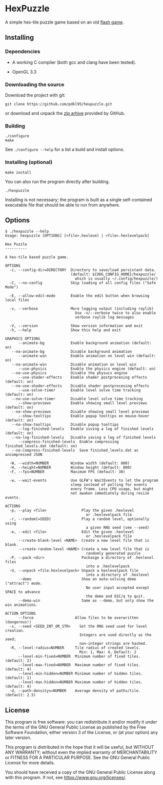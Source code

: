 # HexPuzzle

A simple hex-tile puzzle game based on an old
[flash game](https://www.kongregate.com/games/Moonkey/hexiom-connect).

## Installing

### Dependencies

* A working C compiler (both gcc and clang have been tested).

* OpenGL 3.3

### Downloading the source

Download the project with git:

    git clone https://github.com/pdkl95/hexpuzzle.git

or download and unpack the [zip arhive](https://github.com/pdkl95/hexpuzzle/archive/refs/heads/main.zip) provided by GitHub.

### Building

    ./configure
    make

See `./configure --help` for a list a build and install options.

### Installing (optional)

    make install

You can also run the program directly after building.

    ./hexpuzzle

Installing is not necessary; the program is built as a single
self-contained executable file that should be able to run from
anywhere.

## Options

```
$ ./hexpuzzle --help
Usage: hexpuzzle [OPTIONS] [<file>.hexlevel | <file>.hexlevelpack]

Hex Puzzle
----------

A hex-tile based puzzle game.

OPTIONS
  -c, --config-dir=DIRECTORY  Directory to save/load persistant data.
                              (default: ${XDG_CONFIG_HOME}/hexpuzzle/
                                which is usually ~/.config/hexpuzzle/)
  -C, --no-config             Skip loading of all config files ("Safe Mode")

  -E, --allow-edit-mode       Enable the edit button when browsing local files

  -v, --verbose               More logging output (including raylib)
                                Use -v/--verbose twice to also enable
                                verbose raylib log messages

  -V, --version               Show version information and exit
  -h, --help                  Show this help and exit

GRAPHICS OPTIONS
      --animate-bg            Enable background animation (default: on)
   --no-animate-bg            Disable background animation
      --animate-win           Enable animation on level win (default: on)
   --no-animate-win           Disable animation on level win
      --use-physics           Enable the physics engine (default: on)
   --no-use-physics           Disable the physucs engine
      --use-shader-effects    Enable shader postprocesing effects (default: on)
   --no-use-shader-effects    Disable shader postprocesing effects
      --use-solve-timer       Enable level solve time tracking (default: on)
   --no-use-solve-timer       Disable level solve time tracking
      --show-previews         Enable showing small level previews (default: on)
   --no-show-previews         Disable showing small level previews
      --show-tooltips         Enable popup tooltips on mouse-hover (default: on)
   --no-show-tooltips         Disable popup tooltips
      --log-finished-levels   Enable ssving a log of finished levels (default: on)
   --no-log-finished-levels   Disable saving a log of finished levels
      --compress-finished-levels  Enable compressing finished_levels.dat (default: on)
   --no-compress-finished-levels  Save finished_levels.dat as uncompressed JSON

  -W, --width=NUMBER          Window width (default: 800)
  -H, --height=NUMBER         Window height (default: 800)
  -F, --fps=NUMBER            Maximum FPS (default: 30)

  -w, --wait-events           Use GLFW's WaitEvents to let the program
                              sleep instead of polling for events
                              every frame. Less CPU usage, but might
                              not awaken immediately during resize events.

ACTIONS
  -p, --play <file>                Play the given .hexlevel
                                     or .hexlevelpack file
  -r, --random[=SEED]              Play a random level, optionally using
                                     a given RNG seed (see --seed)
  -e, --edit <file>                Edit the given .hexlevel
                                     or .hexlevelpack file
      --create-blank-level <NAME>  Create a new level file that is blank.
      --create-random-level <NAME> Create a new level file that is
                                     randomly generated puzzle 
  -P, --pack <dir>                 Packasge a directory of .hexlevel files
                                     into a .hexlevelpack
  -U, --unpack <file.hexlevelpack> Unpack a hexlevelpack file
                                     into a directory of .hexlevel
      --demo                       Show an auto-solving demo ("attract") mode.
                                     No user input accepted except SPACE to advance
                                     the demo and ESC/q to quit.
      --demo-win                   Same as --demo, but only show the win animations.

ACTION OPTIONS
      --force                   Allow files to be overwritten (dangerous!)
  -s, --seed <SEED_INT_OR_STR>    Set the RNG seed used for level creation.
                                  Integers are used directly as the seed;
                                  non-integer strings are hashed.
  -R, --level-radius=NUMBER     Tile radius of created levels.
                                  Min: 1, Max: 4, Default: 2
      --level-min-fixed=NUMBER  Minimum number of fixed tiles.  (default: 2)
      --level-max-fixed=NUMBER  Maximum number of fixed tiles.  (default: 4)
      --level-min-hidden=NUMBER Minimum number of hidden tiles. (default: 1)
      --level-max-hidden=NUMBER Maximum number of hidden tiles. (default: 4)
  -d, --path-densitys=NUMBER    Average density of paths/tile.  (default: 2.5)
```

## License

This program is free software: you can redistribute it and/or modify
it under the terms of the GNU General Public License as published by
the Free Software Foundation, either version 3 of the License, or
(at your option) any later version.

This program is distributed in the hope that it will be useful,
but WITHOUT ANY WARRANTY; without even the implied warranty of
MERCHANTABILITY or FITNESS FOR A PARTICULAR PURPOSE.  See the
GNU General Public License for more details.

You should have received a copy of the GNU General Public License
along with this program.  If not, see <https://www.gnu.org/licenses/>.
